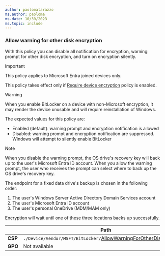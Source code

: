 ```yaml
---
author: paolomatarazzo
ms.author: paoloma
ms.date: 10/30/2023
ms.topic: include
---
```


### Allow warning for other disk encryption

With this policy you can disable all notification for encryption, warning prompt for other disk encryption, and turn on encryption silently.

> [!IMPORTANT]
> This policy applies to Microsoft Entra joined devices only.

This policy takes effect only if [Require device encryption](../configure.md?tabs=os#require-device-encryption) policy is enabled.

> [!WARNING]
> When you enable BitLocker on a device with non-Microsoft encryption, it may render the device unusable and will require reinstallation of Windows.

The expected values for this policy are:

- Enabled (default): warning prompt and encryption notification is allowed
- Disabled: warning prompt and encryption notification are suppressed. Windows will attempt to silently enable BitLocker

> [!NOTE]
> When you disable the warning prompt, the OS drive's recovery key will back up to the user's Microsoft Entra ID account. When you allow the warning prompt, the user who receives the prompt can select where to back up the OS drive's recovery key.
>
> The endpoint for a fixed data drive's backup is chosen in the following order:
>
> 1. The user's Windows Server Active Directory Domain Services account
> 2. The user's Microsoft Entra ID account
> 3. The user's personal OneDrive (MDM/MAM only)
>
> Encryption will wait until one of these three locations backs up successfully.

|  | Path |
|--|--|
| **CSP** | `./Device/Vendor/MSFT/BitLocker/`[AllowWarningForOtherDiskEncryption](/windows/client-management/mdm/bitlocker-csp#allowwarningforotherdiskencryption) |
| **GPO** | Not available |

